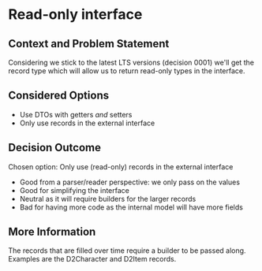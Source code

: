 # Read-only interface

## Context and Problem Statement

Considering we stick to the latest LTS versions (decision 0001) we'll get the record type which will allow us to return read-only types in the interface.

## Considered Options

* Use DTOs with getters _and_ setters
* Only use records in the external interface

## Decision Outcome

Chosen option: Only use (read-only) records in the external interface
* Good from a parser/reader perspective: we only pass on the values
* Good for simplifying the interface
* Neutral as it will require builders for the larger records
* Bad for having more code as the internal model will have more fields

## More Information

The records that are filled over time require a builder to be passed along. Examples are the D2Character and D2Item records.
